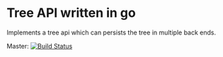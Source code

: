 # Tree API written in go

Implements a tree api which can persists the tree in multiple back ends.

Master: [![Build Status](https://travis-ci.org/ottogiron/gotree.svg?branch=master)](https://travis-ci.org/ottogiron/gotree)
